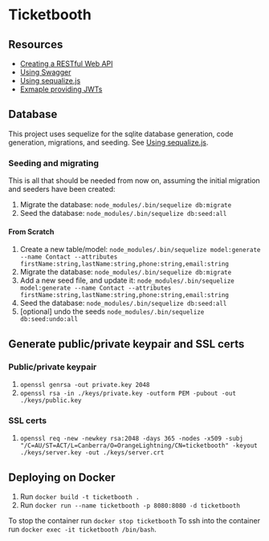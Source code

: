 # Ticketbooth

## Resources

- [Creating a RESTful Web API](https://medium.com/@metehansenol/creating-a-restful-web-api-with-node-js-and-express-js-from-scratch-9ba6e21d58b9)
- [Using Swagger](http://www.acuriousanimal.com/2018/10/20/express-swagger-doc.html)
- [Using sequalize.js](https://stackabuse.com/using-sequelize-js-and-sqlite-in-an-express-js-app/)
- [Exmaple providing JWTs](https://dev.to/santypk4/you-don-t-need-passport-js-guide-to-node-js-authentication-26ig)

## Database

This project uses sequelize for the sqlite database generation, code generation, migrations, and seeding.
See [Using sequalize.js](https://stackabuse.com/using-sequelize-js-and-sqlite-in-an-express-js-app/).

### Seeding and migrating

This is all that should be needed from now on, assuming the initial migration and seeders have been created:

1. Migrate the database: `node_modules/.bin/sequelize db:migrate`
2. Seed the database: `node_modules/.bin/sequelize db:seed:all`

#### From Scratch

1. Create a new table/model:
`node_modules/.bin/sequelize model:generate --name Contact --attributes firstName:string,lastName:string,phone:string,email:string`
2. Migrate the database:
`node_modules/.bin/sequelize db:migrate`
3. Add a new seed file, and update it:
`node_modules/.bin/sequelize model:generate --name Contact --attributes firstName:string,lastName:string,phone:string,email:string`
4. Seed the database:
`node_modules/.bin/sequelize db:seed:all`
5. [optional] undo the seeds
`node_modules/.bin/sequelize db:seed:undo:all`

## Generate public/private keypair and SSL certs

### Public/private keypair

1. `openssl genrsa -out private.key 2048`
2. `openssl rsa -in ./keys/private.key -outform PEM -pubout -out ./keys/public.key`

### SSL certs

1. `openssl req -new -newkey rsa:2048 -days 365 -nodes -x509 -subj "/C=AU/ST=ACT/L=Canberra/O=OrangeLightning/CN=ticketbooth" -keyout ./keys/server.key -out ./keys/server.crt`

## Deploying on Docker

1. Run `docker build -t ticketbooth .`
2. Run `docker run --name ticketbooth -p 8080:8080 -d ticketbooth`

To stop the container run `docker stop ticketbooth`
To ssh into the container run `docker exec -it ticketbooth /bin/bash`.
